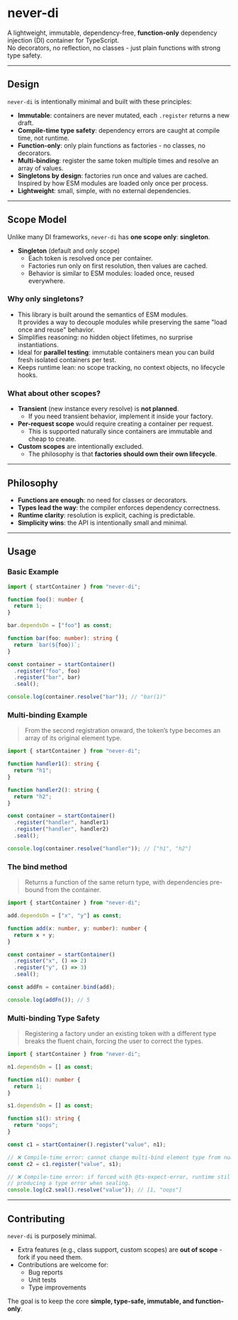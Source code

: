 # never-di

A lightweight, immutable, dependency-free, **function-only** dependency injection (DI) container for TypeScript.  
No decorators, no reflection, no classes - just plain functions with strong type safety.

---

## Design

`never-di` is intentionally minimal and built with these principles:

- **Immutable**: containers are never mutated, each `.register` returns a new draft.
- **Compile-time type safety**: dependency errors are caught at compile time, not runtime.
- **Function-only**: only plain functions as factories - no classes, no decorators.
- **Multi-binding**: register the same token multiple times and resolve an array of values.
- **Singletons by design**: factories run once and values are cached. Inspired by how ESM modules are loaded only once per process.
- **Lightweight**: small, simple, with no external dependencies.

---

## Scope Model

Unlike many DI frameworks, `never-di` has **one scope only**: **singleton**.

- **Singleton** (default and only scope)
  - Each token is resolved once per container.
  - Factories run only on first resolution, then values are cached.
  - Behavior is similar to ESM modules: loaded once, reused everywhere.

### Why only singletons?

- This library is built around the semantics of ESM modules.  
  It provides a way to decouple modules while preserving the same "load once and reuse" behavior.
- Simplifies reasoning: no hidden object lifetimes, no surprise instantiations.
- Ideal for **parallel testing**: immutable containers mean you can build fresh isolated containers per test.
- Keeps runtime lean: no scope tracking, no context objects, no lifecycle hooks.

### What about other scopes?

- **Transient** (new instance every resolve) is **not planned**.
  - If you need transient behavior, implement it inside your factory.
- **Per-request scope** would require creating a container per request.
  - This is supported naturally since containers are immutable and cheap to create.
- **Custom scopes** are intentionally excluded.
  - The philosophy is that **factories should own their own lifecycle**.

---

## Philosophy

- **Functions are enough**: no need for classes or decorators.
- **Types lead the way**: the compiler enforces dependency correctness.
- **Runtime clarity**: resolution is explicit, caching is predictable.
- **Simplicity wins**: the API is intentionally small and minimal.

---

## Usage

### Basic Example

```ts
import { startContainer } from "never-di";

function foo(): number {
  return 1;
}

bar.dependsOn = ["foo"] as const;

function bar(foo: number): string {
  return `bar(${foo})`;
}

const container = startContainer()
  .register("foo", foo)
  .register("bar", bar)
  .seal();

console.log(container.resolve("bar")); // "bar(1)"
```

### Multi-binding Example

> From the second registration onward, the token’s type becomes an array of its original element type.

```ts
import { startContainer } from "never-di";

function handler1(): string {
  return "h1";
}

function handler2(): string {
  return "h2";
}

const container = startContainer()
  .register("handler", handler1)
  .register("handler", handler2)
  .seal();

console.log(container.resolve("handler")); // ["h1", "h2"]
```

### The bind method

> Returns a function of the same return type, with dependencies pre-bound from the container.

```ts
import { startContainer } from "never-di";

add.dependsOn = ["x", "y"] as const;

function add(x: number, y: number): number {
  return x + y;
}

const container = startContainer()
  .register("x", () => 2)
  .register("y", () => 3)
  .seal();

const addFn = container.bind(add);

console.log(addFn()); // 5
```

### Multi-binding Type Safety

> Registering a factory under an existing token with a different type breaks the fluent chain, forcing the user to correct the types.

```ts
import { startContainer } from "never-di";

n1.dependsOn = [] as const;

function n1(): number {
  return 1;
}

s1.dependsOn = [] as const;

function s1(): string {
  return "oops";
}

const c1 = startContainer().register("value", n1);

// ❌ Compile-time error: cannot change multi-bind element type from number -> string
const c2 = c1.register("value", s1);

// ❌ Compile-time error: if forced with @ts-expect-error, runtime still succeeds, but the types collapse to never,
// producing a type error when sealing.
console.log(c2.seal().resolve("value")); // [1, "oops"]
```

---

## Contributing

`never-di` is purposely minimal.

- Extra features (e.g., class support, custom scopes) are **out of scope** - fork if you need them.
- Contributions are welcome for:
  - Bug reports
  - Unit tests
  - Type improvements

The goal is to keep the core **simple, type-safe, immutable, and function-only**.

